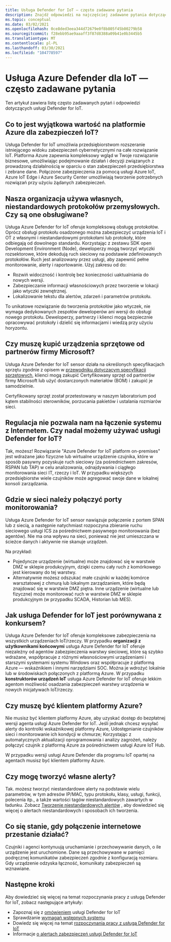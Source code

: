 ```yaml
---
title: Usługa Defender for IoT — często zadawane pytania
description: Znajdź odpowiedzi na najczęściej zadawane pytania dotyczące funkcji i usługi Azure Defender dla IoT.
ms.topic: conceptual
ms.date: 03/02/2021
ms.openlocfilehash: 0ce8ded3eea344d72679e0f8b805f45b00279b58
ms.sourcegitcommit: f28ebb95ae9aaaff3f87d8388a09b41e0b3445b5
ms.translationtype: MT
ms.contentlocale: pl-PL
ms.lasthandoff: 03/30/2021
ms.locfileid: "104778597"
---
```

# <a name="azure-defender-for-iot-frequently-asked-questions"></a>Usługa Azure Defender dla IoT — często zadawane pytania

Ten artykuł zawiera listę często zadawanych pytań i odpowiedzi dotyczących usługi Defender for IoT.

## <a name="what-is-azures-unique-value-proposition-for-iot-security"></a>Co to jest wyjątkowa wartość na platformie Azure dla zabezpieczeń IoT?

Usługa Defender for IoT umożliwia przedsiębiorstwom rozszeranie istniejącego widoku zabezpieczeń cybernetycznymi na całe rozwiązanie IoT. Platforma Azure zapewnia kompleksowy wgląd w Twoje rozwiązanie biznesowe, umożliwiając podejmowanie działań i decyzji związanych z prowadzoną działalnością w oparciu o stan zabezpieczeń przedsiębiorstwa i zebrane dane. Połączone zabezpieczenia za pomocą usługi Azure IoT, Azure IoT Edge i Azure Security Center umożliwiają tworzenie potrzebnych rozwiązań przy użyciu żądanych zabezpieczeń.

## <a name="our-organization-uses-proprietary-non-standard-industrial-protocols-are-they-supported"></a>Nasza organizacja używa własnych, niestandardowych protokołów przemysłowych. Czy są one obsługiwane? 

Usługa Azure Defender for IoT oferuje kompleksową obsługę protokołów. Oprócz obsługi protokołu osadzonego można zabezpieczyć urządzenia IoT i OT z własnymi i niestandardowymi protokołami lub protokoły, które odbiegają od dowolnego standardu. Korzystając z zestawu SDK open Development Environment (Node), deweloperzy mogą tworzyć wtyczki rozsektorowe, które dekodują ruch sieciowy na podstawie zdefiniowanych protokołów. Ruch jest analizowany przez usługi, aby zapewnić pełne monitorowanie, alerty i raportowanie. Użyj zakresu od do:
- Rozwiń widoczność i kontrolę bez konieczności uaktualniania do nowych wersji.
- Zabezpieczanie informacji własnościowych przez tworzenie w lokacji jako wtyczki zewnętrznej. 
- Lokalizowanie tekstu dla alertów, zdarzeń i parametrów protokołu.

To unikatowe rozwiązanie do tworzenia protokołów jako wtyczek, nie wymaga dedykowanych zespołów deweloperów ani wersji do obsługi nowego protokołu. Deweloperzy, partnerzy i klienci mogą bezpiecznie opracowywać protokoły i dzielić się informacjami i wiedzą przy użyciu horyzontu. 

## <a name="do-i-have-to-purchase-hardware-appliances-from-microsoft-partners"></a>Czy muszę kupić urządzenia sprzętowe od partnerów firmy Microsoft?
Usługa Azure Defender for IoT sensor działa na określonych specyfikacjach sprzętu zgodnie z opisem w [przewodniku dotyczącym specyfikacji sprzętowych](./how-to-identify-required-appliances.md), klienci mogą zakupić Certyfikowany sprzęt od partnerów firmy Microsoft lub użyć dostarczonych materiałów (BOM) i zakupić je samodzielnie. 

Certyfikowany sprzęt został przetestowany w naszym laboratorium pod kątem stabilności sterowników, porzucania pakietów i ustalania rozmiarów sieci.


## <a name="regulation-does-not-allow-us-to-connect-our-system-to-the-internet-can-we-still-utilize-defender-for-iot"></a>Regulacja nie pozwala nam na łączenie systemu z Internetem. Czy nadal możemy używać usługi Defender for IoT?

Tak, możesz! Rozwiązanie "Azure Defender for IoT platform on-premises" jest wdrażane jako fizyczne lub wirtualne urządzenie czujnika, które w sposób pasywny pozyskuje ruch sieciowy (za pośrednictwem zakresów, RSPAN lub TAP) w celu analizowania, odnajdywania i ciągłego monitorowania sieci IT, rzeczy i IoT. W przypadku większych przedsiębiorstw wiele czujników może agregować swoje dane w lokalnej konsoli zarządzania.

## <a name="where-in-the-network-should-i-connect-monitoring-ports"></a>Gdzie w sieci należy połączyć porty monitorowania?

Usługa Azure Defender for IoT sensor nawiązuje połączenie z portem SPAN lub z siecią, a następnie natychmiast rozpoczyna zbieranie ruchu sieciowego usługi ICS za pośrednictwem pasywnego monitorowania (bez agentów). Nie ma ona wpływu na sieci, ponieważ nie jest umieszczana w ścieżce danych i aktywnie nie skanuje urządzeń.

Na przykład:
- Pojedyncze urządzenie (wirtualne) może znajdować się w warstwie DMZ w sklepie produkcyjnym, dzięki czemu cały ruch z komórkowego jest kierowany do tej warstwy.
- Alternatywnie możesz odszukać małe czujniki w każdej komórce warsztatowej z chmurą lub lokalnym zarządzaniem, które będą znajdować się w warstwie DMZ piętra. Inne urządzenie (wirtualne lub fizyczne) może monitorować ruch w warstwie DMZ w sklepie produkcyjnym (w przypadku SCADA, Historian lub MES).

## <a name="how-does-defender-for-iot-compare-to-the-competition"></a>Jak usługa Defender for IoT jest porównywana z konkursem?

Usługa Azure Defender for IoT oferuje kompleksowe zabezpieczenia na wszystkich urządzeniach IoT/rzeczy. W przypadku **organizacji z użytkownikami końcowymi** usługa Azure Defender for IoT oferuje niezależny od agentów zabezpieczenia warstwy sieciowej, które są szybko wdrażane, współpracuje z różnymi własnościowymi urządzeniami i starszymi systemami systemu Windows oraz współpracuje z platformą Azure — wskaźnikiem i innymi narzędziami SOC. Można je wdrożyć lokalnie lub w środowiskach połączonych z platformą Azure. W przypadku **konstruktorów urządzeń IoT** usługa Azure Defender for IoT oferuje lekkim agentom możliwość osadzania zabezpieczeń warstwy urządzenia w nowych inicjatywach IoT/rzeczy.

## <a name="do-i-have-to-be-an-azure-customer"></a>Czy muszę być klientem platformy Azure?

Nie musisz być klientem platformy Azure, aby uzyskać dostęp do bezpłatnej wersji agenta usługi Azure Defender for IoT. Jeśli jednak chcesz wysyłać alerty do kontrolki wskaźnikowej platformy Azure, Udostępnianie czujników sieci i monitorowanie ich kondycji w chmurze; Korzystając z automatycznych aktualizacji oprogramowania i analizy zagrożeń, należy połączyć czujnik z platformą Azure za pośrednictwem usługi Azure IoT Hub.

W przypadku wersji usługi Azure Defender dla programu IoT opartej na agentach musisz być klientem platformy Azure.

## <a name="can-i-create-my-own-alerts"></a>Czy mogę tworzyć własne alerty?

Tak. możesz tworzyć niestandardowe alerty na podstawie wielu parametrów, w tym adresów IP/MAC, typu protokołu, klasy, usługi, funkcji, polecenia itp., a także wartości tagów niestandardowych zawartych w ładunku.  Zobacz [Tworzenie niestandardowych alertów](quickstart-create-custom-alerts.md) , aby dowiedzieć się więcej o alertach niestandardowych i sposobach ich tworzenia.

## <a name="what-happens-when-the-internet-connection-stops-working"></a>Co się stanie, gdy połączenie internetowe przestanie działać?

Czujniki i agenci kontynuują uruchamianie i przechowywanie danych, o ile urządzenie jest uruchomione. Dane są przechowywane w pamięci podręcznej komunikatów zabezpieczeń zgodnie z konfiguracją rozmiaru. Gdy urządzenie odzyska łączność, komunikaty zabezpieczeń są wznawiane.

## <a name="next-steps"></a>Następne kroki

Aby dowiedzieć się więcej na temat rozpoczynania pracy z usługą Defender for IoT, zobacz następujące artykuły:

- Zapoznaj się z [omówieniem](overview.md) usługi Defender for IoT
- Sprawdzanie [wymagań wstępnych systemu](quickstart-system-prerequisites.md)
- Dowiedz się więcej na temat [rozpoczynania pracy z usługą Defender for IoT](getting-started.md)
- Informacje [o alertach zabezpieczeń usługi Defender for IoT](concept-security-alerts.md)